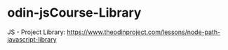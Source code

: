 # odin-jsCourse-Library
JS - Project Library: https://www.theodinproject.com/lessons/node-path-javascript-library
